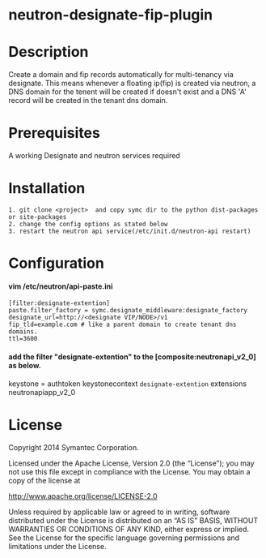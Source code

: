 neutron-designate-fip-plugin
===========================

# Description
Create a domain and fip records automatically for multi-tenancy via designate. This means whenever a floating ip(fip) is created via neutron, a DNS domain for the tenent will be created if doesn't exist and a DNS 'A' record will be created in the tenant dns domain.

# Prerequisites

A working Designate and neutron services required

# Installation

```
1. git clone <project>  and copy symc dir to the python dist-packages or site-packages
2. change the config options as stated below
3. restart the neutron api service(/etc/init.d/neutron-api restart)
```

# Configuration

#### vim /etc/neutron/api-paste.ini

```
[filter:designate-extention]
paste.filter_factory = symc.designate_middleware:designate_factory
designate_url=http://<designate VIP/NODE>/v1
fip_tld=example.com # like a parent domain to create tenant dns domains.
ttl=3600
```
#### add the filter "designate-extention" to the [composite:neutronapi_v2_0] as below.
keystone = authtoken keystonecontext ```designate-extention``` extensions neutronapiapp_v2_0


# License

Copyright 2014 Symantec Corporation.

Licensed under the Apache License, Version 2.0 (the “License”); you may not use this file except in compliance with the License. You may obtain a copy of the license at

http://www.apache.org/license/LICENSE-2.0

Unless required by applicable law or agreed to in writing, software distributed under the License is distributed on an “AS IS" BASIS, WITHOUT WARRANTIES OR CONDITIONS OF ANY KIND, either express or implied. See the License for the specific language governing permissions and limitations under the License.
